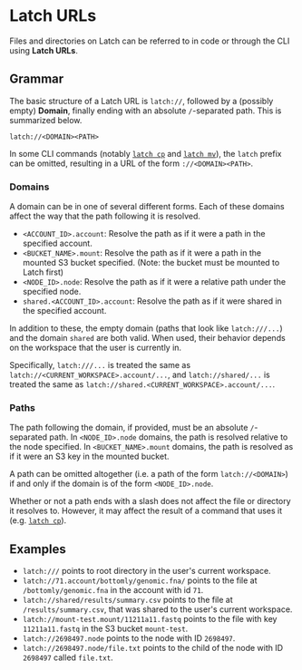 # Latch URLs

Files and directories on Latch can be referred to in code or through the CLI using **Latch URLs**.

## Grammar

The basic structure of a Latch URL is `latch://`, followed by a (possibly empty) **Domain**, finally ending with an absolute `/`-separated path. This is summarized below.

```plaintext
latch://<DOMAIN><PATH>
```

In some CLI commands (notably [`latch cp`](../cli/cp.md) and [`latch mv`](../cli/mv.md)), the `latch` prefix can be omitted, resulting in a URL of the form `://<DOMAIN><PATH>`.

### Domains

A domain can be in one of several different forms. Each of these domains affect the way that the path following it is resolved.

- `<ACCOUNT_ID>.account`: Resolve the path as if it were a path in the specified account.
- `<BUCKET_NAME>.mount`: Resolve the path as if it were a path in the mounted S3 bucket specified. (Note: the bucket must be mounted to Latch first)
- `<NODE_ID>.node`: Resolve the path as if it were a relative path under the specified node.
- `shared.<ACCOUNT_ID>.account`: Resolve the path as if it were shared in the specified account.

In addition to these, the empty domain (paths that look like `latch:///...`) and the domain `shared` are both valid. When used, their behavior depends on the workspace that the user is currently in.

Specifically, `latch:///...` is treated the same as `latch://<CURRENT_WORKSPACE>.account/...`, and `latch://shared/...` is treated the same as `latch://shared.<CURRENT_WORKSPACE>.account/...`.

### Paths

The path following the domain, if provided, must be an absolute `/`-separated path. In `<NODE_ID>.node` domains, the path is resolved relative to the node specified. In `<BUCKET_NAME>.mount` domains, the path is resolved as if it were an S3 key in the mounted bucket.

A path can be omitted altogether (i.e. a path of the form `latch://<DOMAIN>`) if and only if the domain is of the form `<NODE_ID>.node`.

Whether or not a path ends with a slash does not affect the file or directory it resolves to. However, it may affect the result of a command that uses it (e.g. [`latch cp`](../cli/cp.md)).

## Examples

- `latch:///` points to root directory in the user's current workspace.
- `latch://71.account/bottomly/genomic.fna/` points to the file at `/bottomly/genomic.fna` in the account with id `71`.
- `latch://shared/results/summary.csv` points to the file at `/results/summary.csv`, that was shared to the user's current workspace.
- `latch://mount-test.mount/11211a11.fastq` points to the file with key `11211a11.fastq` in the S3 bucket `mount-test`.
- `latch://2698497.node` points to the node with ID `2698497`.
- `latch://2698497.node/file.txt` points to the child of the node with ID `2698497` called `file.txt`.

